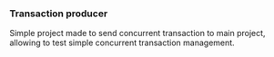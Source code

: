 ### Transaction producer
Simple project made to send concurrent transaction to main project, allowing to test simple concurrent transaction management.